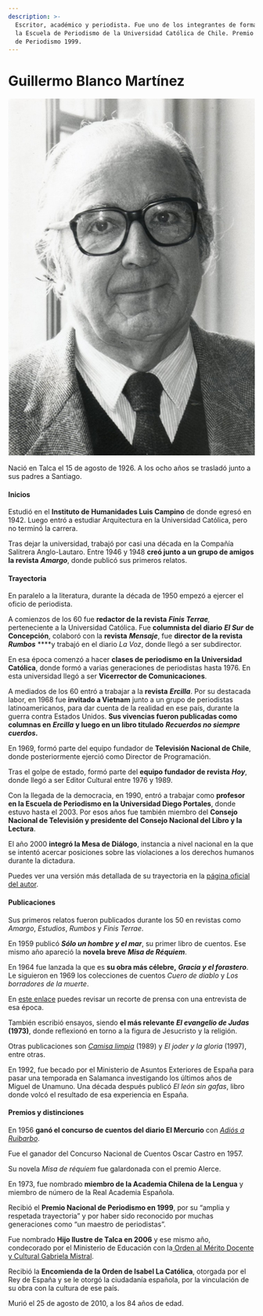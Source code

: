 ```yaml
---
description: >-
  Escritor, académico y periodista. Fue uno de los integrantes de formación de
  la Escuela de Periodismo de la Universidad Católica de Chile. Premio Nacional
  de Periodismo 1999.
---
```


# Guillermo Blanco Martínez

![Guillermo Blanco Mart&#xED;nez. Foto: P&#xE1;gina Oficial del autor.](../../.gitbook/assets/guillermoblanco.jpg)

Nació en Talca el 15 de agosto de 1926. A los ocho años se trasladó junto a sus padres a Santiago.

#### Inicios

Estudió en el **Instituto de Humanidades Luis Campino** de donde egresó en 1942. Luego entró a estudiar Arquitectura en la Universidad Católica, pero no terminó la carrera.

Tras dejar la universidad, trabajó por casi una década en la Compañía Salitrera Anglo-Lautaro. Entre 1946 y 1948 **creó junto a un grupo de amigos la revista** _**Amargo**_, donde publicó sus primeros relatos.

#### Trayectoria

En paralelo a la literatura, durante la década de 1950 empezó a ejercer el oficio de periodista.

A comienzos de los 60 fue **redactor de la revista** _**Finis Terrae**,_ perteneciente a la Universidad Católica. Fue **columnista del diario** _**El Sur**_ **de Concepción**, colaboró con la **revista** _**Mensaje**_, fue **director de la revista** _**Rumbos**_ ****y trabajó en el diario _La Voz_, donde llegó a ser subdirector.

En esa época comenzó a hacer **clases de periodismo en la Universidad Católica**, donde formó a varias generaciones de periodistas hasta 1976. En esta universidad llegó a ser **Vicerrector de Comunicaciones**.

A mediados de los 60 entró a trabajar a la **revista** _**Ercilla**_. Por su destacada labor, en 1968 fue **invitado a Vietnam** junto a un grupo de periodistas latinoamericanos, para dar cuenta de la realidad en ese país, durante la guerra contra Estados Unidos. **Sus vivencias fueron publicadas como columnas en** _**Ercilla**_ **y luego en un libro titulado** _**Recuerdos no siempre cuerdos**_**.**

En 1969, formó parte del equipo fundador de **Televisión Nacional de Chile**, donde posteriormente ejerció como Director de Programación.

Tras el golpe de estado, formó parte del **equipo fundador de revista** _**Hoy**_, donde llegó a ser Editor Cultural entre 1976 y 1989.

Con la llegada de la democracia, en 1990, entró a trabajar como **profesor en la Escuela de Periodismo en la Universidad Diego Portales**, donde estuvo hasta el 2003. Por esos años fue también miembro del **Consejo Nacional de Televisión y presidente del Consejo Nacional del Libro y la Lectura**.

El año 2000 **integró la Mesa de Diálogo**, instancia a nivel nacional en la que se intentó acercar posiciones sobre las violaciones a los derechos humanos durante la dictadura.

Puedes ver una versión más detallada de su trayectoria en la [página oficial del autor](http://guillermoblanco.cl/biografia-guillermo-blanco-martinez/).

#### Publicaciones

Sus primeros relatos fueron publicados durante los 50 en revistas como _Amargo_, _Estudios_, _Rumbos_ y _Finis Terrae_.

En 1959 publicó _**Sólo un hombre y el mar**_, su primer libro de cuentos. Ese mismo año apareció la **novela breve** _**Misa de Réquiem**_.

En 1964 fue lanzada la que es **su obra más célebre,** _**Gracia y el forastero**_. Le siguieron en 1969 los colecciones de cuentos _Cuero de diablo_ y _Los borradores de la muerte_.

En [este enlace](http://www.memoriachilena.gob.cl/archivos2/pdfs/MC0036882.pdf) puedes revisar un recorte de prensa con una entrevista de esa época.

También escribió ensayos, siendo **el más relevante** _**El evangelio de Judas**_ **\(1973\)**, donde reflexionó en torno a la figura de Jesucristo y la religión.

Otras publicaciones son [_Camisa limpia_](https://www.academia.edu/12190800/Camisa_limpia_de_Guillermo_Blanco._Discursos_al_margen) \(1989\) y _El joder y la gloria_ \(1997\), entre otras.

En 1992, fue becado por el Ministerio de Asuntos Exteriores de España para pasar una temporada en Salamanca investigando los últimos años de Miguel de Unamuno. Una década después publicó _El león sin gafas_, libro donde volcó el resultado de esa experiencia en España.

#### Premios y distinciones

En 1956 **ganó el concurso de cuentos del diario El Mercurio** con [_Adiós a Ruibarbo_](https://lecturia.org/cuentos-y-relatos/guillermo-blanco-adios-ruibarbo/853/).

Fue el ganador del Concurso Nacional de Cuentos Oscar Castro en 1957.

Su novela _Misa de réquiem_ fue galardonada con el premio Alerce.

En 1973, fue nombrado **miembro de la Academia Chilena de la Lengua** y miembro de número de la Real Academia Española.

Recibió el **Premio Nacional de Periodismo en 1999**, por su “amplia y respetada trayectoria” y por haber sido reconocido por muchas generaciones como “un maestro de periodistas”.

Fue nombrado **Hijo Ilustre de Talca en 2006** y ese mismo año, condecorado por el Ministerio de Educación con la[ Orden al Mérito Docente y Cultural Gabriela Mistral](../../home/ver-mas-noticias.md).

Recibió la **Encomienda de la Orden de Isabel La Católica**, otorgada por el Rey de España y se le otorgó la ciudadanía española, por la vinculación de su obra con la cultura de ese país.

Murió el 25 de agosto de 2010, a los 84 años de edad.

